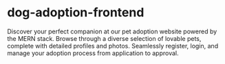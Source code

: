 # dog-adoption-frontend
Discover your perfect companion at our pet adoption website powered by the MERN stack. Browse through a diverse selection of lovable pets, complete with detailed profiles and photos. Seamlessly register, login, and manage your adoption process from application to approval.
